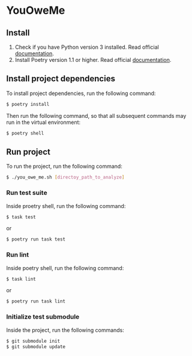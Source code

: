 # YouOweMe

## Install

1. Check if you have Python version 3 installed. Read official [documentation](https://www.python.org/downloads/).
2. Install Poetry version 1.1 or higher. Read official [documentation](https://python-poetry.org/docs/).

## Install project dependencies

To install project dependencies, run the following command:

```bash
$ poetry install
```
Then run the following command, so that all subsequent commands may run in the virtual environment:

```bash
$ poetry shell
```

## Run project

To run the project, run the following command:

```bash
$ ./you_owe_me.sh [directoy_path_to_analyze]
```

### Run test suite

Inside proetry shell, run the following command:

```bash
$ task test
```

or

```bash
$ poetry run task test
```

### Run lint

Inside poetry shell, run the following command:

```bash
$ task lint
```

or

```bash
$ poetry run task lint
```

### Initialize test submodule
Inside the project, run the following commands:

```bash
$ git submodule init
$ git submodule update
```

